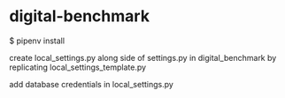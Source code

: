 # digital-benchmark

$ pipenv install

create local_settings.py along side of settings.py in digital_benchmark by replicating local_settings_template.py

add database credentials in local_settings.py

